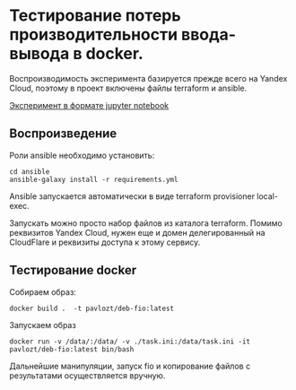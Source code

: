 #  Тестирование потерь производительности ввода-вывода в docker.

Воспроизводимость эксперимента базируется прежде всего на Yandex Cloud, поэтому в проект включены файлы terraform и ansible.

[Эксперимент в формате jupyter notebook](docker_vs_host-non-replicated.ipynb)


## Воспроизведение

Роли ansible необходимо установить:
```
cd ansible
ansible-galaxy install -r requirements.yml
```

Ansible запускается автоматически в виде terraform provisioner local-exec.

Запускать можно просто набор файлов из каталога terraform.
Помимо реквизитов Yandex Cloud, нужен еще и домен делегированный на CloudFlare и реквизиты доступа к этому сервису.


## Тестирование docker


Собираем образ:
```
docker build .  -t pavlozt/deb-fio:latest
```

Запускаем образ
```
docker run -v /data/:/data/ -v ./task.ini:/data/task.ini -it pavlozt/deb-fio:latest bin/bash
```
Дальнейшие манипуляции, запуск fio и копирование файлов с результатами осуществляется вручную.
